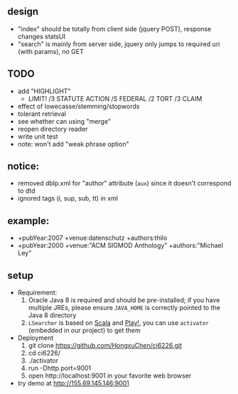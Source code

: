 ## design
  
- "index" should be totally from client side (jquery POST), response changes statsUI
- "search" is mainly from server side, jquery only jumps to required uri (with params), no GET

## TODO

- add "HIGHLIGHT"
   - LIMIT! /3 STATUTE ACTION /S FEDERAL /2 TORT /3 CLAIM
- effect of lowecasse/stemming/stopwords
- tolerant retrieval
- see whether can using "merge"
- reopen directory reader
- write unit test
- note: won't add "weak phrase option"

## notice:
- removed dblp.xml for "author" attribute (`aux`) since it doesn't correspond to dtd
- ignored tags (i, sup, sub, tt) in xml

## example:
- +pubYear:2007 +venue:datenschutz +authors:thilo
- +pubYear:2000 +venue:"ACM SIGMOD Anthology" +authors:"Michael Ley"

## setup
- Requirement:
  1. Oracle Java 8 is required and should be pre-installed; if you have multiple JREs, please ensure `JAVA_HOME` is correctly pointed to the Java 8 directory
  1. `LSearcher` is based on [Scala](http://www.scala-lang.org/) and [Play!](https://www.playframework.com/), you can use `activator` (embedded in our project) to get them
- Deployment
  1. git clone https://github.com/HongxuChen/ci6226.git
  1. cd ci6226/
  1. ./activator
  1. run -Dhttp.port=9001
  1. open http://localhost:9001 in your favorite web browser
- try demo at http://155.69.145.146:9001